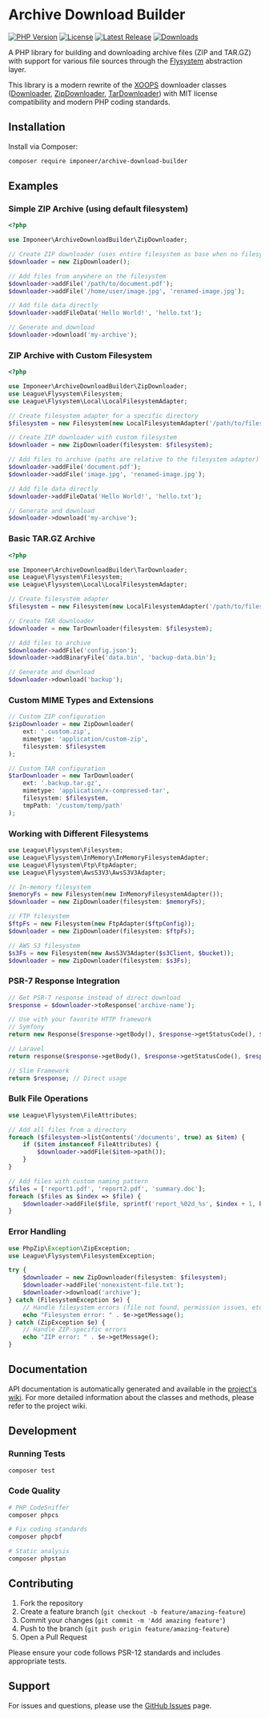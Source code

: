# Archive Download Builder

[![PHP Version](https://img.shields.io/badge/php-%5E8.3-blue)](https://php.net)
[![License](https://img.shields.io/badge/license-MIT-green)](LICENSE.md)
[![Latest Release](https://img.shields.io/github/v/release/imponeer/archive-download-builder)](https://github.com/imponeer/archive-download-builder/releases)
[![Downloads](https://img.shields.io/packagist/dt/imponeer/archive-download-builder)](https://packagist.org/packages/imponeer/archive-download-builder)

A PHP library for building and downloading archive files (ZIP and TAR.GZ) with support for various file sources through the [Flysystem](https://flysystem.thephpleague.com/) abstraction layer.

This library is a modern rewrite of the [XOOPS](https://xoops.org/) downloader classes ([Downloader](https://github.com/XOOPS/XoopsCore25/blob/master/htdocs/class/downloader.php), [ZipDownloader](https://github.com/XOOPS/XoopsCore25/blob/master/htdocs/class/zipdownloader.php), [TarDownloader](https://github.com/XOOPS/XoopsCore25/blob/master/htdocs/class/tardownloader.php)) with MIT license compatibility and modern PHP coding standards.

## Installation

Install via Composer:

```bash
composer require imponeer/archive-download-builder
```

## Examples

### Simple ZIP Archive (using default filesystem)

```php
<?php

use Imponeer\ArchiveDownloadBuilder\ZipDownloader;

// Create ZIP downloader (uses entire filesystem as base when no filesystem is specified)
$downloader = new ZipDownloader();

// Add files from anywhere on the filesystem
$downloader->addFile('/path/to/document.pdf');
$downloader->addFile('/home/user/image.jpg', 'renamed-image.jpg');

// Add file data directly
$downloader->addFileData('Hello World!', 'hello.txt');

// Generate and download
$downloader->download('my-archive');
```

### ZIP Archive with Custom Filesystem

```php
<?php

use Imponeer\ArchiveDownloadBuilder\ZipDownloader;
use League\Flysystem\Filesystem;
use League\Flysystem\Local\LocalFilesystemAdapter;

// Create filesystem adapter for a specific directory
$filesystem = new Filesystem(new LocalFilesystemAdapter('/path/to/files'));

// Create ZIP downloader with custom filesystem
$downloader = new ZipDownloader(filesystem: $filesystem);

// Add files to archive (paths are relative to the filesystem adapter)
$downloader->addFile('document.pdf');
$downloader->addFile('image.jpg', 'renamed-image.jpg');

// Add file data directly
$downloader->addFileData('Hello World!', 'hello.txt');

// Generate and download
$downloader->download('my-archive');
```

### Basic TAR.GZ Archive

```php
<?php

use Imponeer\ArchiveDownloadBuilder\TarDownloader;
use League\Flysystem\Filesystem;
use League\Flysystem\Local\LocalFilesystemAdapter;

// Create filesystem adapter
$filesystem = new Filesystem(new LocalFilesystemAdapter('/path/to/files'));

// Create TAR downloader
$downloader = new TarDownloader(filesystem: $filesystem);

// Add files to archive
$downloader->addFile('config.json');
$downloader->addBinaryFile('data.bin', 'backup-data.bin');

// Generate and download
$downloader->download('backup');
```

### Custom MIME Types and Extensions

```php
// Custom ZIP configuration
$zipDownloader = new ZipDownloader(
    ext: '.custom.zip',
    mimetype: 'application/custom-zip',
    filesystem: $filesystem
);

// Custom TAR configuration
$tarDownloader = new TarDownloader(
    ext: '.backup.tar.gz',
    mimetype: 'application/x-compressed-tar',
    filesystem: $filesystem,
    tmpPath: '/custom/temp/path'
);
```

### Working with Different Filesystems

```php
use League\Flysystem\Filesystem;
use League\Flysystem\InMemory\InMemoryFilesystemAdapter;
use League\Flysystem\Ftp\FtpAdapter;
use League\Flysystem\AwsS3V3\AwsS3V3Adapter;

// In-memory filesystem
$memoryFs = new Filesystem(new InMemoryFilesystemAdapter());
$downloader = new ZipDownloader(filesystem: $memoryFs);

// FTP filesystem
$ftpFs = new Filesystem(new FtpAdapter($ftpConfig));
$downloader = new ZipDownloader(filesystem: $ftpFs);

// AWS S3 filesystem
$s3Fs = new Filesystem(new AwsS3V3Adapter($s3Client, $bucket));
$downloader = new ZipDownloader(filesystem: $s3Fs);
```

### PSR-7 Response Integration

```php
// Get PSR-7 response instead of direct download
$response = $downloader->toResponse('archive-name');

// Use with your favorite HTTP framework
// Symfony
return new Response($response->getBody(), $response->getStatusCode(), $response->getHeaders());

// Laravel
return response($response->getBody(), $response->getStatusCode(), $response->getHeaders());

// Slim Framework
return $response; // Direct usage
```

### Bulk File Operations

```php
use League\Flysystem\FileAttributes;

// Add all files from a directory
foreach ($filesystem->listContents('/documents', true) as $item) {
    if ($item instanceof FileAttributes) {
        $downloader->addFile($item->path());
    }
}

// Add files with custom naming pattern
$files = ['report1.pdf', 'report2.pdf', 'summary.doc'];
foreach ($files as $index => $file) {
    $downloader->addFile($file, sprintf('report_%02d_%s', $index + 1, basename($file)));
}
```

### Error Handling

```php
use PhpZip\Exception\ZipException;
use League\Flysystem\FilesystemException;

try {
    $downloader = new ZipDownloader(filesystem: $filesystem);
    $downloader->addFile('nonexistent-file.txt');
    $downloader->download('archive');
} catch (FilesystemException $e) {
    // Handle filesystem errors (file not found, permission issues, etc.)
    echo "Filesystem error: " . $e->getMessage();
} catch (ZipException $e) {
    // Handle ZIP-specific errors
    echo "ZIP error: " . $e->getMessage();
}
```

## Documentation

API documentation is automatically generated and available in the [project's wiki](https://github.com/imponeer/archive-download-builder/wiki). For more detailed information about the classes and methods, please refer to the project wiki.

## Development

### Running Tests

```bash
composer test
```

### Code Quality

```bash
# PHP CodeSniffer
composer phpcs

# Fix coding standards
composer phpcbf

# Static analysis
composer phpstan
```

## Contributing

1. Fork the repository
2. Create a feature branch (`git checkout -b feature/amazing-feature`)
3. Commit your changes (`git commit -m 'Add amazing feature'`)
4. Push to the branch (`git push origin feature/amazing-feature`)
5. Open a Pull Request

Please ensure your code follows PSR-12 standards and includes appropriate tests.

## Support

For issues and questions, please use the [GitHub Issues](https://github.com/imponeer/archive-download-builder/issues) page.
